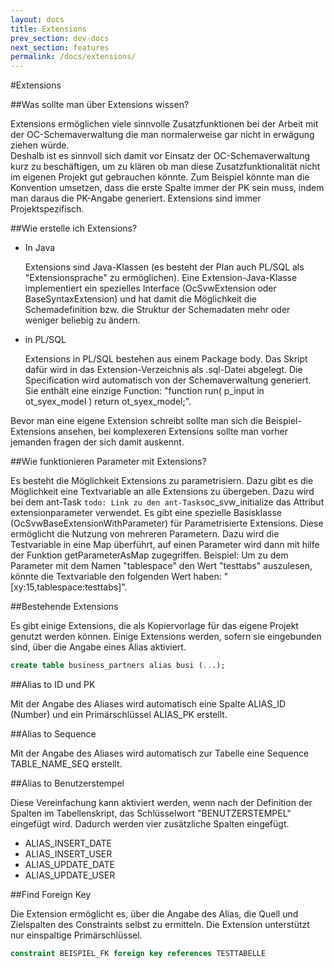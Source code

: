 ```yaml
---
layout: docs
title: Extensions
prev_section: dev-docs
next_section: features
permalink: /docs/extensions/
---
```


#Extensions

##Was sollte man über Extensions wissen?

Extensions ermöglichen viele sinnvolle Zusatzfunktionen bei der Arbeit mit der OC-Schemaverwaltung die man normalerweise gar nicht in erwägung ziehen würde.
<br/>Deshalb ist es sinnvoll sich damit vor Einsatz der OC-Schemaverwaltung kurz zu beschäftigen, um zu klären ob man diese Zusatzfunktionalität nicht im eigenen Projekt gut gebrauchen könnte. Zum Beispiel könnte man die Konvention umsetzen, dass die erste Spalte immer der PK sein muss, indem man daraus die PK-Angabe generiert. Extensions sind immer Projektspezifisch.

##Wie erstelle ich Extensions?

- In Java

  Extensions sind Java-Klassen (es besteht der Plan auch PL/SQL als "Extensionsprache" zu ermöglichen). Eine Extension-Java-Klasse implementiert ein spezielles Interface (OcSvwExtension oder BaseSyntaxExtension) und hat damit die Möglichkeit die Schemadefinition bzw. die Struktur der Schemadaten mehr oder weniger beliebig zu ändern.

- in PL/SQL

  Extensions in PL/SQL bestehen aus einem Package body. Das Skript dafür wird in das Extension-Verzeichnis als .sql-Datei abgelegt. Die Specification wird automatisch von der Schemaverwaltung generiert. Sie enthält eine einzige Function: "function run( p_input in ot_syex_model ) return ot_syex_model;".

Bevor man eine eigene Extension schreibt sollte man sich die Beispiel-Extensions ansehen, bei komplexeren Extensions sollte man vorher jemanden fragen der sich damit auskennt.

##Wie funktionieren Parameter mit Extensions?

Es besteht die Möglichkeit Extensions zu parametrisiern. Dazu gibt es die Möglichkeit eine Textvariable an alle Extensions zu übergeben. Dazu wird bei dem ant-Task `todo: Link zu den ant-Tasks`oc_svw_initialize das Attribut extensionparameter verwendet. Es gibt eine spezielle Basisklasse (OcSvwBaseExtensionWithParameter) für Parametrisierte Extensions. Diese ermöglicht die Nutzung von mehreren Parametern. Dazu wird die Testvariable in eine Map überführt, auf einen Parameter wird dann mit hilfe der Funktion getParameterAsMap zugegriffen. Beispiel: Um zu dem Parameter mit dem Namen "tablespace" den Wert "testtabs" auszulesen, könnte die Textvariable den folgenden Wert haben: "[xy:15,tablespace:testtabs]".

##Bestehende Extensions

Es gibt einige Extensions, die als Kopiervorlage für das eigene Projekt genutzt werden können. Einige Extensions werden, sofern sie eingebunden sind, über die Angabe eines Alias aktiviert.

```sql
create table business_partners alias busi (...);
```

##Alias to ID und PK

Mit der Angabe des Aliases wird automatisch eine Spalte ALIAS_ID (Number) und ein Primärschlüssel ALIAS_PK erstellt.

##Alias to Sequence

Mit der Angabe des Aliases wird automatisch zur Tabelle eine Sequence TABLE_NAME_SEQ erstellt.

##Alias to Benutzerstempel

Diese Vereinfachung kann aktiviert werden, wenn nach der Definition der Spalten im Tabellenskript, das Schlüsselwort "BENUTZERSTEMPEL" eingefügt wird. Dadurch werden vier zusätzliche Spalten eingefügt.

- ALIAS_INSERT_DATE
- ALIAS_INSERT_USER
- ALIAS_UPDATE_DATE
- ALIAS_UPDATE_USER

##Find Foreign Key

Die Extension ermöglicht es, über die Angabe des Alias, die Quell und Zielspalten des Constraints selbst zu ermitteln. Die Extension unterstützt nur einspaltige Primärschlüssel.

```sql
constraint BEISPIEL_FK foreign key references TESTTABELLE
```
